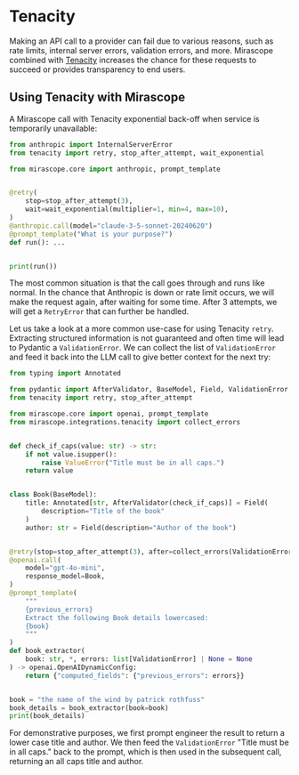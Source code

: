 # Tenacity

Making an API call to a provider can fail due to various reasons, such as rate limits, internal server errors, validation errors, and more. Mirascope combined with [Tenacity](https://tenacity.readthedocs.io/en/latest/) increases the chance for these requests to succeed or provides transparency to end users.

## Using Tenacity with Mirascope

A Mirascope call with Tenacity exponential back-off when service is temporarily unavailable:

```python
from anthropic import InternalServerError
from tenacity import retry, stop_after_attempt, wait_exponential

from mirascope.core import anthropic, prompt_template


@retry(
    stop=stop_after_attempt(3),
    wait=wait_exponential(multiplier=1, min=4, max=10),
)
@anthropic.call(model="claude-3-5-sonnet-20240620")
@prompt_template("What is your purpose?")
def run(): ...


print(run())
```

The most common situation is that the call goes through and runs like normal. In the chance that Anthropic is down or rate limit occurs, we will make the request again, after waiting for some time. After 3 attempts, we will get a `RetryError` that can further be handled.

Let us take a look at a more common use-case for using Tenacity `retry`.
Extracting structured information is not guaranteed and often time will lead to Pydantic a `ValidationError`. We can collect the list of `ValidationError` and feed it back into the LLM call to give better context for the next try:

```python
from typing import Annotated

from pydantic import AfterValidator, BaseModel, Field, ValidationError
from tenacity import retry, stop_after_attempt

from mirascope.core import openai, prompt_template
from mirascope.integrations.tenacity import collect_errors


def check_if_caps(value: str) -> str:
    if not value.isupper():
        raise ValueError("Title must be in all caps.")
    return value


class Book(BaseModel):
    title: Annotated[str, AfterValidator(check_if_caps)] = Field(
        description="Title of the book"
    )
    author: str = Field(description="Author of the book")


@retry(stop=stop_after_attempt(3), after=collect_errors(ValidationError))
@openai.call(
    model="gpt-4o-mini",
    response_model=Book,
)
@prompt_template(
    """
    {previous_errors}
    Extract the following Book details lowercased:
    {book}
    """
)
def book_extractor(
    book: str, *, errors: list[ValidationError] | None = None
) -> openai.OpenAIDynamicConfig:
    return {"computed_fields": {"previous_errors": errors}}


book = "the name of the wind by patrick rothfuss"
book_details = book_extractor(book=book)
print(book_details)
```

For demonstrative purposes, we first prompt engineer the result to return a lower case title and author. We then feed the `ValidationError` "Title must be in all caps." back to the prompt, which is then used in the subsequent call, returning an all caps title and author.  
